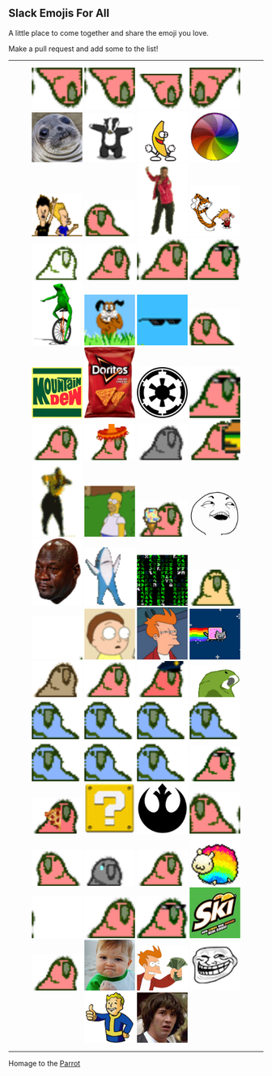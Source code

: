 ## Slack Emojis For All  

A little place to come together and share the emoji you love.

Make a pull request and add some to the list!

***

<p align="center">
  <img src="/Emojis/aussiecongaparrot.gif" width="100"/> 
  <img src="/Emojis/aussiecongaparrot.gif" width="100"/> 
  <img src="/Emojis/aussieparrot.gif" width="100"/> 
  <img src="/Emojis/aussiereversecongaparrot.gif" width="100"/> 
  <img src="/Emojis/awkwardSeal.jpg" width="100"/> 
  <img src="/Emojis/badger.gif" width="100"/> 
  <img src="/Emojis/bananaDance.gif" width="100"/> 
  <img src="/Emojis/beachball.gif" width="100"/> 
  <img src="/Emojis/beavisNbutthead.gif" width="100"/> 
  <img src="/Emojis/boredparrot.gif" width="100"/> 
  <img src="/Emojis/carltonDance.gif" width="100"/> 
  <img src="/Emojis/CHDance.gif" width="100"/> 
  <img src="/Emojis/chillparrot.gif" width="100"/> 
  <img src="/Emojis/confusedparrot.gif" width="100"/> 
  <img src="/Emojis/congaparrot.gif" width="100"/> 
  <img src="/Emojis/congapartyparrot.gif" width="100"/> 
  <img src="/Emojis/datboi.gif" width="100"/> 
  <img src="/Emojis/dawg.gif" width="100"/> 
  <img src="/Emojis/dealwithit.gif" width="100"/> 
  <img src="/Emojis/dealwithitparrot.gif" width="100"/> 
  <img src="/Emojis/DEWD.jpg" width="100"/> 
  <img src="/Emojis/doritos.png" width="100"/> 
  <img src="/Emojis/empire.png" width="100"/> 
  <img src="/Emojis/explodyparrot.gif" width="100"/> 
  <img src="/Emojis/fastparrot.gif" width="100"/> 
  <img src="/Emojis/fiestaparrot.gif" width="100"/> 
  <img src="/Emojis/gothparrot.gif" width="100"/> 
  <img src="/Emojis/hamburgerparrot.gif" width="100"/> 
  <img src="/Emojis/hammerTime.gif" width="100"/> 
  <img src="/Emojis/homerDisappear.gif" width="100"/> 
  <img src="/Emojis/ice-cream-parrot.gif" width="100"/> 
  <img src="/Emojis/iSeeWhatYouDidThere.png" width="100"/> 
  <img src="/Emojis/jordanCry.png" width="100"/> 
  <img src="/Emojis/leftShark.gif" width="100"/> 
  <img src="/Emojis/matrix.gif" width="100"/> 
  <img src="/Emojis/middleparrot.gif" width="100"/> 
  <img src="/Emojis/moonwalkingparrot.gif" width="100"/> 
  <img src="/Emojis/morty.gif" width="100"/> 
  <img src="/Emojis/notSure.jpg" width="100"/> 
  <img src="/Emojis/nyanCat.gif" width="100"/> 
  <img src="/Emojis/oldtimeyparrot.gif" width="100"/> 
  <img src="/Emojis/parrot.gif" width="100"/> 
  <img src="/Emojis/parrotcop.gif" width="100"/> 
  <img src="/Emojis/parrotdad.gif" width="100"/> 
  <img src="/Emojis/parrotwave1.gif" width="100"/> 
  <img src="/Emojis/parrotwave2.gif" width="100"/> 
  <img src="/Emojis/parrotwave3.gif" width="100"/> 
  <img src="/Emojis/parrotwave4.gif" width="100"/> 
  <img src="/Emojis/parrotwave5.gif" width="100"/> 
  <img src="/Emojis/parrotwave6.gif" width="100"/> 
  <img src="/Emojis/parrotwave7.gif" width="100"/> 
  <img src="/Emojis/partyparrot.gif" width="100"/> 
  <img src="/Emojis/pizzaparrot.gif" width="100"/> 
  <img src="/Emojis/question.gif" width="100"/> 
  <img src="/Emojis/rebel.png" width="100"/> 
  <img src="/Emojis/reversecongaparrot.gif" width="100"/> 
  <img src="/Emojis/rightparrot.gif" width="100"/> 
  <img src="/Emojis/sadparrot.gif" width="100"/> 
  <img src="/Emojis/sassyparrot.gif" width="100"/> 
  <img src="/Emojis/sheepy.gif" width="100"/> 
  <img src="/Emojis/shufflefurtherparrot.gif" width="100"/> 
  <img src="/Emojis/shuffleparrot.gif" width="100"/> 
  <img src="/Emojis/shufflepartyparrot.gif" width="100"/> 
  <img src="/Emojis/skiski.JPG" width="100"/> 
  <img src="/Emojis/slowparrot.gif" width="100"/> 
  <img src="/Emojis/successKid.png" width="100"/> 
  <img src="/Emojis/takeMyMoney.png" width="100"/> 
  <img src="/Emojis/troll.png" width="100"/> 
  <img src="/Emojis/vaultboy.png" width="100"/> 
  <img src="/Emojis/whoa.jpg" width="100"/> 
</p>

***

Homage to the [Parrot](http://cultofthepartyparrot.com/)

